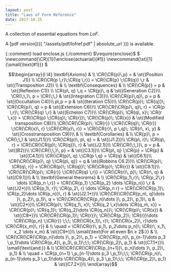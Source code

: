 ```yaml
---
layout: post
title: "Laws of Form Reference"
date: 2017-10-25
---
```

A collection of essential equations from _LoF_.
<!--more-->

A [pdf version]({{ "/assets/pdf/lofref.pdf" | absolute_url }}) 
is available.

{::comment} load enclose.js {:/comment}
$\require{enclose}$
$
\newcommand{\CR}[1]{\enclose{actuarial}{#1}}
\newcommand{\st}[1]{\small\{\text{#1}}}
$

$$\begin{array}{l l4}
\textbf{Axioms} & \\
\CR{\CR{p}\,p} =    & \st{(Position J1)} \\
\CR{\CR{p \,r}\;\CR{q \,r}} = \CR{\CR{p} \;\CR{q}} \,r & \st{(Transposition J2)} \\
 & \\
\textbf{Consequences} & \\
\CR{\CR{p}} = p 	  	& \st{(Reflexion C1)} \\
\CR{p\, q} \,q = \CR{p}\, q & \st{(Generation C2)}\\
\CR{\;\,}\, p = \CR{\;\,} & \st{(Integration C3)}\\
\CR{\CR{p}\,q}\, p = p & \st{(Occultation C4)}\\
p\,p = p & \st{(Iteration C5)}\\
\CR{\CR{p}\; \CR{q}}\; \CR{\CR{p}\, q} = p & \st{(Extension C6)}\\
\CR{\CR{\CR{p}\, q}\, r} = \CR{p \,r}\; \CR{\CR{q} \,r} & \st{(Echelon C7)}\\
\CR{\CR{p}\; \CR{q\, x}\; \CR{r \,x}} 
 = \CR{\CR{p} \;\CR{q}\; \CR{r}}\; \CR{\CR{p}\; \CR{x}} & \st{(Modified transposition C8)}\\
\CR{\CR{\CR{p}\; \CR{r}} \;\CR{\CR{q}\; \CR{r}} \;\CR{\CR{x}\, r} \;\CR{\CR{y}\, r}} 
= \CR{\CR{r}\, p \,q}\; \CR{r\, x\, y} & \st{(Crosstransposition C9)}\\
 & \\
\textbf{Corollaries} & \\
\CR{p}\, p = \CR{\;\,} & \st{(J1.1)}\\
\CR{\CR{p}\, p\, q} = & \st{(J1.2)}\\
\CR{p\, r}\; \CR{q\, r} = \CR{\CR{\CR{p}\; \CR{q}}\, r} & \st{(J2.1)}\\
\CR{\CR{\;\,}}\, p = p & \st{(B2)}\\
\CR{\CR{\;\,}\, p} = & \st{(C3.1)}\\
\CR{p\, q} \;\CR{p} = \CR{p} & \st{(C4.1)}\\
\CR{\CR{p}\, q} \;\CR{p \,q} = \CR{q} & \st{(C6.1)}\\
\CR{\CR{\CR{p}\, q} \;\CR{p\, q}} = q & \st{(Robbins C6.2)}\\
\CR{\CR{p}\; \CR{q\, r}} = \CR{\CR{p}\; \CR{q}}\; \CR{\CR{p}\; \CR{r}} & \st{(C8.1)}\\
\CR{\CR{\CR{p}\; \CR{r}} \;\CR{\CR{q} \,r}} = \CR{\CR{r}\, p}\; \CR{r\, q} & \st{(C9.1)}\\
 & \\
\textbf{General theorems} & \\
\CR{\CR{p_1\,r}\; \CR{p_2\,r} \dots \CR{p_n \,r}} = \CR{\CR{p_1} \;\CR{p_2} \dots \CR{p_n}} \,r & \st{(J2*)}\\
\CR{p_1\, r}\; \CR{p_2\, r} \dots \CR{p_n r} = \CR{\CR{\CR{p_1}\; \CR{p_2}\dots \CR{p_n}}\, r} & \st{(J2.1*)}\\
\CR{\CR{\CR{\CR{p_n\, q}\dots }\, p_2}\, p_1}\, q = \CR{\CR{\CR{\CR{p_n}\dots }\, p_2}\, p_1}\, q & \st{(C2*)}\\
\CR{\CR{p}\; \CR{q_1\, x}\; \CR{q_2 \,x}\dots \CR{q_n\, x}} = \CR{\CR{p}\; \CR{q_1}\; \CR{q_2}\dots \CR{q_n}}\; \CR{\CR{p}\; \CR{x}} & \st{(C8*)}\\
\CR{\CR{\CR{p_1}\; \CR{r}}\; \CR{\CR{p_2}\; \CR{r}}\dots \CR{\CR{p_n} \;\CR{r}} \;\;\; \CR{\CR{x_1}\, r}\; \CR{\CR{x_2}\, r}\dots \CR{\CR{x_m}\, r}} & \\
\quad = \CR{\CR{r}\, p_1\, p_2\dots p_n}\; \CR{r\, x_1\, x_2 \dots x_m} & \st{(C9*)}\\
\small{\text{For all even $n ≥ 2$:}} & \\
 \CR{\CR{\CR{\CR{p_n}\dots }\, p_2}\, p_1} = \CR{\CR{p_n}\, p_{n-1}\dots p_3 \,p_1}\dots \CR{\CR{p_4}\, p_3\, p_1}\;\;\; \CR{\CR{p_2}\, p_1} & \st{(C7.1*)}\\
\small{\text{and:}} & \\ 
\CR{\CR{\CR{\CR{\CR{p_{n+1}}\, p_n}\dots }\, p_2}\, p_1} & \\
\quad = \CR{p_{n+1} \,p_{n-1}\dots p_3 \,p_1}\;\;\; \CR{\CR{p_n}\, p_{n-1}\dots p_3 \,p_1}\dots \CR{\CR{p_4}\, p_3 \,p_1}\;\;\; \CR{\CR{p_2}\, p_1} & \st{(C7.2*)}\\
\end{array}$$


